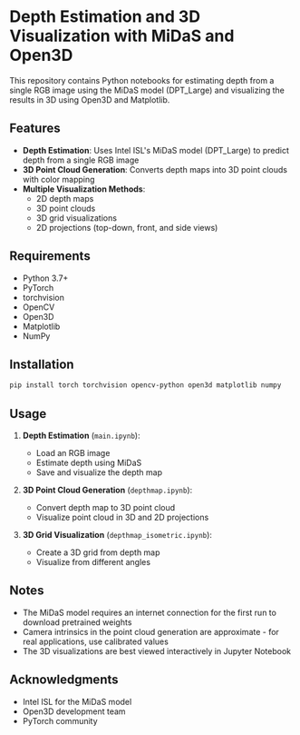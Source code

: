 # Depth Estimation and 3D Visualization with MiDaS and Open3D

This repository contains Python notebooks for estimating depth from a single RGB image using the MiDaS model (DPT_Large) and visualizing the results in 3D using Open3D and Matplotlib.

## Features

- **Depth Estimation**: Uses Intel ISL's MiDaS model (DPT_Large) to predict depth from a single RGB image
- **3D Point Cloud Generation**: Converts depth maps into 3D point clouds with color mapping
- **Multiple Visualization Methods**:
  - 2D depth maps
  - 3D point clouds
  - 3D grid visualizations
  - 2D projections (top-down, front, and side views)

## Requirements

- Python 3.7+
- PyTorch
- torchvision
- OpenCV
- Open3D
- Matplotlib
- NumPy

## Installation

```bash
pip install torch torchvision opencv-python open3d matplotlib numpy
```

## Usage

1. **Depth Estimation** (`main.ipynb`):
   - Load an RGB image
   - Estimate depth using MiDaS
   - Save and visualize the depth map

2. **3D Point Cloud Generation** (`depthmap.ipynb`):
   - Convert depth map to 3D point cloud
   - Visualize point cloud in 3D and 2D projections

3. **3D Grid Visualization** (`depthmap_isometric.ipynb`):
   - Create a 3D grid from depth map
   - Visualize from different angles

## Notes

- The MiDaS model requires an internet connection for the first run to download pretrained weights
- Camera intrinsics in the point cloud generation are approximate - for real applications, use calibrated values
- The 3D visualizations are best viewed interactively in Jupyter Notebook

## Acknowledgments

- Intel ISL for the MiDaS model
- Open3D development team
- PyTorch community

